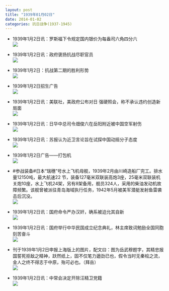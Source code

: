 ```yaml
---
layout: post
title: "1939年01月02日"
date: 2014-01-02
categories: 抗日战争(1937-1945)
---
```


<meta name="referrer" content="no-referrer" />

- 1939年1月2日讯：罗斯福下令规定国内银价为每盎司六角四分六 <br/><img src="https://ww1.sinaimg.cn/large/aca367d8jw1ec5jne0j3aj20gl0brjur.jpg" />

- 1939年1月2日讯：政府褒扬抗战尽职官员 <br/><img src="https://ww4.sinaimg.cn/large/aca367d8jw1ec5hwzigp7j20iz0hqai1.jpg" />

- 1939年1月2日：抗战第二期的胜利形势 <br/><img src="https://ww1.sinaimg.cn/large/aca367d8jw1ec5g6leh6sj20p20x8qm2.jpg" />

- 1939年1月2日招生广告 <br/><img src="https://ww2.sinaimg.cn/large/aca367d8jw1ec5azc2tf3j20hy0heq9g.jpg" />

- 1939年1月2日讯：美联社，美政府公布对日 强硬照会，称不承认违约创造新局面 <br/><img src="https://ww1.sinaimg.cn/large/aca367d8jw1ec5991vx5xj205r0rt0w5.jpg" />

- 1939年1月2日讯：日华中总司令畑俊六在岳阳附近被中国空军射伤 <br/><img src="https://ww1.sinaimg.cn/large/aca367d8jw1ec541i15bvj20930c2zl8.jpg" />

- 1939年1月2日讯：苏报认为近卫言论旨在试探中国动摇分子态度 <br/><img src="https://ww1.sinaimg.cn/large/aca367d8jw1ec52b78tk3j20ke0bz0vp.jpg" />

- 1939年1月2日广告——打包机 <br/><img src="https://ww2.sinaimg.cn/large/aca367d8jw1ec50ksx2thj20p60hgn1t.jpg" />

- #参战装备#日本“瑞穗”号水上飞机母舰，1939年2月由川崎造船厂完工。排水量12150吨，最大航速22 节，装备127毫米双联装高炮3座，25毫米双联装机关炮10座，水上飞机24架，另有8架备用，舰员324人，采用的柴油发动机故障频繁。该舰曾被派往青岛海域执行任务，1942年5月被美军潜艇发射鱼雷袭击后沉没。 <br/><img src="https://ww3.sinaimg.cn/large/aca367d8jw1ec4yuga6s2j20cs0axtb2.jpg" />

- 1939年1月2日讯：国府命令严办汉奸，确系被迫允其自新 <br/><img src="https://ww2.sinaimg.cn/large/aca367d8jw1ec4x3w46dhj20dh0bv0vf.jpg" />

- 1939年1月2日讯：国府举行中华民国成立纪念典礼，林主席致词勉励全国同胞刻苦奋斗 <br/><img src="https://ww4.sinaimg.cn/large/aca367d8jw1ec4vdhsuygj206214f44p.jpg" />

- 刊于1939年1月2日申报上海版上的图片，配文曰：图为岳武穆题字，其精忠报国誓死拒敌之精神，跃然纸上，固不仅笔力遒劲已也，假令当时无秦桧之流，金人之终不得志于中原，殆可必也。（拜岳） <br/><img src="https://ww3.sinaimg.cn/large/aca367d8jw1ec4txcrmwuj20kx0gv439.jpg" />

- 1939年1月2日讯：中常会决定开除汪精卫党籍 <br/><img src="https://ww4.sinaimg.cn/large/aca367d8jw1ec4tmzhay1j20800kzjuk.jpg" />

